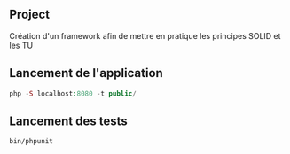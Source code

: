 ## Project

Création d'un framework afin de mettre en pratique les principes SOLID et les TU


## Lancement de l'application

```php
php -S localhost:8080 -t public/
```


## Lancement des tests

```bash
bin/phpunit
```




